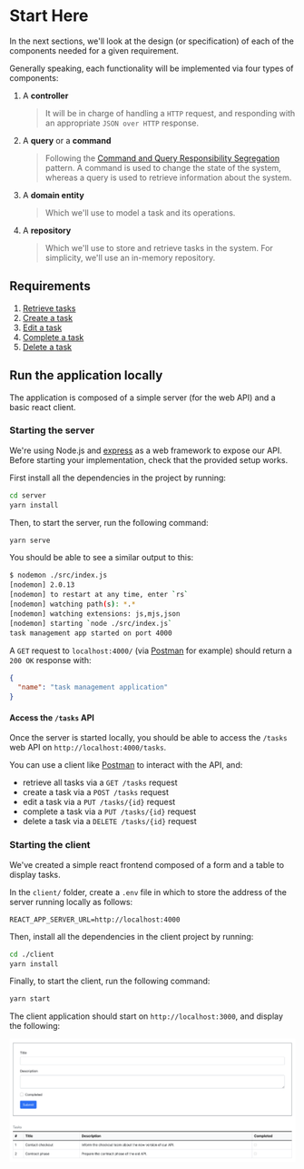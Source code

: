 # Start Here

In the next sections, we'll look at the design (or specification) of each of the components needed for a given requirement.

Generally speaking, each functionality will be implemented via four types of components:

1. A **controller** 
    > It will be in charge of handling a `HTTP` request, and responding with an appropriate `JSON over HTTP` response.

2. A **query** or a **command**
    > Following the [Command and Query Responsibility Segregation][1] pattern. A command is used to change the state of the system, whereas a query is used to retrieve information about the system.

3. A **domain entity**
    > Which we'll use to model a task and its operations.

4. A **repository**
    > Which we'll use to store and retrieve tasks in the system. For simplicity, we'll use an in-memory repository.


## Requirements

1. [Retrieve tasks][2]
2. [Create a task][3]
3. [Edit a task][4]
4. [Complete a task][5]
5. [Delete a task][6]


## Run the application locally

The application is composed of a simple server (for the web API) and a basic react client.

### Starting the server

We're using Node.js and [express][7] as a web framework to expose our API. Before starting your implementation, check that the provided setup works. 

First install all the dependencies in the project by running:

```bash
cd server
yarn install
```

Then, to start the server, run the following command:

```bash
yarn serve
```

You should be able to see a similar output to this:

```bash
$ nodemon ./src/index.js
[nodemon] 2.0.13
[nodemon] to restart at any time, enter `rs`
[nodemon] watching path(s): *.*
[nodemon] watching extensions: js,mjs,json
[nodemon] starting `node ./src/index.js`
task management app started on port 4000
```

A `GET` request to `localhost:4000/` (via [Postman][9] for example) should return a `200 OK` response with:

```JSON
{
  "name": "task management application"
}
```

#### Access the `/tasks` API

Once the server is started locally, you should be able to access the `/tasks` web API on `http://localhost:4000/tasks`.

You can use a client like [Postman][10] to interact with the API, and:
- retrieve all tasks via a `GET /tasks` request
- create a task via a `POST /tasks` request
- edit a task via a `PUT /tasks/{id}` request
- complete a task via a `PUT /tasks/{id}` request
- delete a task via a `DELETE /tasks/{id}` request

### Starting the client

We've created a simple react frontend composed of a form and a table to display tasks.

In the `client/` folder, create a `.env` file in which to store the address of the server running locally as follows:

```ENV
REACT_APP_SERVER_URL=http://localhost:4000
```

Then, install all the dependencies in the client project by running:

```bash
cd ./client
yarn install
```

Finally, to start the client, run the following command:

```bash
yarn start
```

The client application should start on `http://localhost:3000`, and display the following:

![Task management app][11]

[1]: https://martinfowler.com/bliki/CQRS.html
[2]: requirements/1-retrieve-tasks.md
[3]: requirements/2-create-task.md
[4]: requirements/3-edit-task.md
[5]: requirements/4-complete-task.md
[6]: requirements/5-delete-task.md
[7]: https://expressjs.com/
[9]: https://www.postman.com/downloads/
[10]: https://learning.postman.com/docs/getting-started/introduction/
[11]: resources/task-management-app.png

